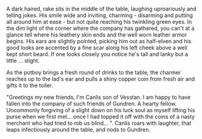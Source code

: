 A dark haired, rake sits in the middle of the table, laughing uproariously and telling jokes. 
His smile wide and inviting, charming - disarming and putting all around him at ease - but not quite reaching his twinkling green eyes. 
In the dim light of the corner where the company has gathered, you can't at a glance tell where his leathery skin ends and the well worn leather armor begins.
His ears are slightly pointed, picking him out as half-elven and his good looks are accented by a fine scar along his left cheek above a well kept short beard.
If one looks closely you notice he's tall and lanky but a little ... slight.

As the potboy brings a fresh round of drinks to the table, the charmer reaches up to the lad's ear and
pulls a shiny copper coin from fresh air and gifts it to the toiler. 

"Greetings my new friends, I'm Canlis son of Vesstan. I am happy to have fallen into the company of such friends of Gundren. A hearty fellow. Uncommonly forgiving
of a slight down on his luck soul as myself lifting his purse when we first met... once I had topped it off with the coins of a nasty merchant who had tried to 
rob us blind... ". Canlis roars with laughter, that leaps infectiously around the table, and nods to Gundren.
